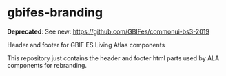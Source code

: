 # gbifes-branding

**Deprecated**: See new: https://github.com/GBIFes/commonui-bs3-2019

Header and footer for GBIF ES Living Atlas components

This repository just contains the header and footer html parts used by ALA components for rebranding.



